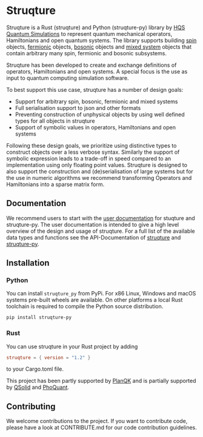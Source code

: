 # Struqture

Struqture is a Rust (struqture) and Python (struqture-py) library by [HQS Quantum Simulations](https://quantumsimulations.de/) to represent quantum mechanical operators, Hamiltonians and open quantum systems.
The library supports building [spin](https://hqsquantumsimulations.github.io/struqture/physical_types/spins.html) objects, [fermionic](https://hqsquantumsimulations.github.io/struqture/physical_types/fermions.html) objects, [bosonic](https://hqsquantumsimulations.github.io/struqture/physical_types/bosons.html) objects and [mixed system](https://hqsquantumsimulations.github.io/struqture/physical_types/mixed_systems.html) objects that contain arbitrary many spin, fermionic and bosonic subsystems.

Struqture has been developed to create and exchange definitions of operators, Hamiltonians and open systems. A special focus is the use as input to quantum computing simulation software.

To best support this use case, struqture has a number of design goals:

* Support for arbitrary spin, bosonic, fermionic and mixed systems
* Full serialisation support to json and other formats
* Preventing construction of unphysical objects by using well defined types for all objects in struqture
* Support of symbolic values in operators, Hamiltonians and open systems

Following these design goals, we prioritize using distinctive types to construct objects over a less verbose syntax.
Similarly the support of symbolic expression leads to a trade-off in speed compared to an implementation using only floating point values.
Struqture is designed to also support the construction and (de)serialisation of large systems but for the use in numeric algorithms we recommend transforming Operators and Hamiltonians into a sparse matrix form.

## Documentation

We recommend users to start with the [user documentation](https://hqsquantumsimulations.github.io/struqture/) for stuqture and struqture-py.
The user documentation is intended to give a high level overview of the design and usage of struqture. For a full list of the available data types and functions see the API-Documentation of [struqture](https://docs.rs/struqture/) and [struqture-py](https://hqsquantumsimulations.github.io/struqture/pyapi/index.html).

## Installation

### Python

You can install `struqture_py` from PyPi. For x86 Linux, Windows and macOS systems pre-built wheels are available.
On other platforms a local Rust toolchain is required to compile the Python source distribution.

```bash
pip install struqture-py
```

### Rust

You can use struqture in your Rust project by adding

```TOML
struqture = { version = "1.2" }
```

 to your Cargo.toml file.

This project has been partly supported by [PlanQK](https://planqk.de) and is partially supported by [QSolid](https://www.q-solid.de/) and [PhoQuant](https://www.quantentechnologien.de/forschung/foerderung/quantencomputer-demonstrationsaufbauten/phoquant.html).

## Contributing

We welcome contributions to the project. If you want to contribute code, please have a look at CONTRIBUTE.md for our code contribution guidelines.
